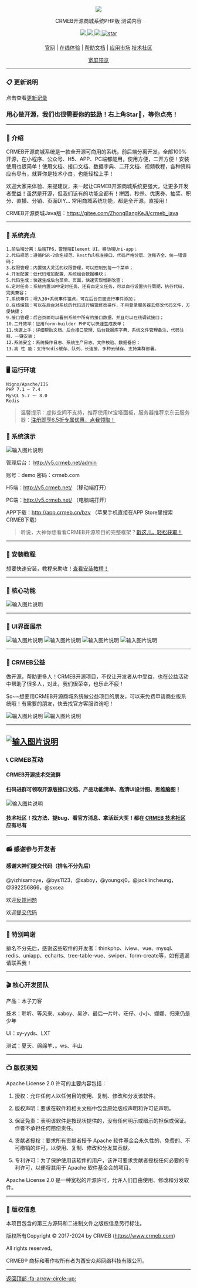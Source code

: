 
<div align="center" >
    <img src="https://images.gitee.com/uploads/images/2021/1109/164354_0aafe3d2_892944.gif" />
</div>
<div align="center">

CRMEB开源商城系统PHP版 测试内容

</div>

<div align="center" >
    <a href="http://www.crmeb.com">
        <img src="https://img.shields.io/badge/Licence-apache2.0-green.svg?style=flat" />
    </a>
    <a href="http://www.crmeb.com">
        <img src="https://img.shields.io/badge/Edition-5.2-blue.svg" />
    </a>
     <a href="https://gitee.com/ZhongBangKeJi/CRMEB/repository/archive/master.zip">
        <img src="https://img.shields.io/badge/Download-240m-red.svg" />
    </a>
    <a href='https://gitee.com/ZhongBangKeJi/CRMEB/stargazers'>
       <img src='https://gitee.com/ZhongBangKeJi/CRMEB/badge/star.svg?theme=gvp' alt='star'></img>
    </a>
</div>

#### 

<div align="center">

[官网](https://www.crmeb.com/) |
[在线体验](http://v4.crmeb.net/admin/) |
[帮助文档](https://doc.crmeb.com/single/v54/) |
[应用市场](https://www.crmeb.com/market/)
[技术社区](https://www.crmeb.com/ask/)

[comment]: <> ([宽屏预览]&#40;https://gitee.com/ZhongBangKeJi/CRMEB/blob/master/README.md&#41;)

</div>
<div align="center" >
<a href="https://gitee.com/ZhongBangKeJi/CRMEB/blob/master/README.md">宽屏预览</a>
</div>

---

### 📋 更新说明


点击查看<a href="https://doc.crmeb.com/single/v53/12202" target="_blank">更新记录</a>


### 用心做开源，我们也很需要你的鼓励！右上角Star🌟，等你点亮！

---

### 📝 介绍
CRMEB开源商城系统是一款全开源可商用的系统，前后端分离开发，全部100%开源，在小程序、公众号、H5、APP、PC端都能用，使用方便，二开方便！安装使用也很简单！使用文档、接口文档、数据字典、二开文档、视频教程，各种资料应有尽有，就算你是技术小白，也能轻松上手！

欢迎大家来体验、来提建议，来一起让CRMEB开源商城系统更强大，让更多开发者受益！虽然是开源，但我们该有的功能全都有！拼团、秒杀、优惠券、抽奖、积分、直播、分销、页面DIY... 常用商城系统功能，都是全开源，直接用！

CRMEB开源商城Java版：https://gitee.com/ZhongBangKeJi/crmeb_java

---

### 🫧 系统亮点
~~~
1.前后端分离：后端TP6，管理端Element UI，移动端Uni-app；
2.代码规范：遵循PSR-2命名规范、Restful标准接口、代码严格分层、注释齐全、统一错误码；
3.权限管理：内置强大灵活的权限管理，可以控制到每一个菜单；
4.开发配置：低代码增加配置、系统组合数据模块；
5.代码生成：快速生成后台菜单、页面，快速实现增删改查；
6.定时任务：系统内置10中定时任务，还有自定义任务，可以自行设置执行周期，执行代码，完美兼容；
7.系统事件：埋入30+系统事件锚点，可在后台页面进行事件添加；
8.在线编辑：可以在后台对系统的代码进行编辑修改操作，不用登录服务器去修改代码文件，方便快捷；
9.接口管理：后台页面可以看到系统中所有的接口数据，并且可以在线调试接口；
10.二开效率：应用form-builder PHP可以快速生成表单；
11.快速上手：详细帮助文档、后台接口管理、后台数据库字典、系统文件管理备注、代码注释、一键安装；
12.系统安全：系统操作日志、系统生产日志、文件校验、数据备份；
13.高 性 能：支持Redis缓存、队列、长连接、多种云储存、支持集群部署。

~~~
---

### 🖥 运行环境

```
Nignx/Apache/IIS
PHP 7.1 ~ 7.4 
MySQL 5.7 ～ 8.0
Redis
```


> 温馨提示：虚拟空间不支持，推荐使用bt宝塔面板，服务器推荐京东云服务器：<a href="https://partner.jdcloud.com/partner/notice/b06c3232b6394fdfa496923b8e00b286" target="_blank">注册即享6.5折专属优惠，点我领取！</a>


###  📱 系统演示

![输入图片说明](readme/pic/公众号.jpg)

管理后台： http://v5.crmeb.net/admin

账号：demo 密码：crmeb.com

H5端：http://v5.crmeb.net/ （移动端打开）

PC端：http://v5.crmeb.net/ （电脑端打开）

APP下载：http://app.crmeb.cn/bzv （苹果手机直接在APP Store里搜索CRMEB下载）

> 听说，大神你想看看CRMEB开源项目的完整框架？<a href="https://doc.crmeb.com/single/v5/7712" target="_blank">戳这儿，轻松获取！</a>

---

###  🔐 安装教程

想要快速安装，教程来助攻！<a href="https://doc.crmeb.com/single/v5/7714" target="_blank">查看安装教程！</a>

---



###  📲 核心功能

![输入图片说明](readme/pic/功能列表.jpg)


---

###  📖 UI界面展示

![输入图片说明](readme/pic/PHP_01.jpg)
![输入图片说明](readme/pic/PHP_02.jpg)
![输入图片说明](readme/pic/PHP_03.jpg)
![输入图片说明](readme/pic/PHP_04.jpg)

---


###  📕 CRMEB公益
做开源，帮助更多人！CRMEB开源项目，不仅让开发者从中受益，也在公益活动中帮助了很多人，对此，我们很荣幸，也乐此不疲！

So~~想要用CRMEB开源商城系统做公益项目的朋友，可以来免费申请商业版系统哦！有需要的朋友，快去找官方客服咨询吧！

![输入图片说明](readme/pic/gongyi1.jpg)
![输入图片说明](readme/pic/gongyi2.jpg)

---
[![输入图片说明](readme/pic/多商户.jpg)](https://www.crmeb.com/index/merchant)
---
###  📞 CRMEB互动
#### CRMEB开源技术交流群
#### 扫码进群可领取开源版接口文档、产品功能清单、高清UI设计图、思维脑图！
![输入图片说明](readme/pic/开源群.jpg)
#### 技术社区！找方法、提bug、看官方消息、拿活跃大奖！都在 <a href="https://www.crmeb.com/ask" target="_blank">CRMEB 技术社区</a> 应有尽有

---

###  📻 感谢参与开发者
#### 感谢大神们提交代码（排名不分先后）
@yizhisamoye，@bys1123，@xaboy，@youngxj0，@jacklincheung，@392256866，@sxsea

欢迎<a href="https://gitee.com/ZhongBangKeJi/CRMEB/issues" target="_blank">反馈问题</a>

欢迎<a href="https://gitee.com/ZhongBangKeJi/CRMEB/pulls" target="_blank">提交代码</a>

---
###  📸 特别鸣谢
排名不分先后，感谢这些软件的开发者：thinkphp、iview、vue、mysql、redis、uniapp、echarts、tree-table-vue、swiper、form-create等，如有遗漏请联系我！

---
###  🎬 核心开发团队
产品：木子刀客

技术：聆听、等风来、xaboy、吴汐、最后一片叶、旺仔、小小、娜娜、归来仍是少年

UI：xy-yyds、LXT

测试：夏天、绵绵羊、。ws、半山


---
###  📺 版权须知

Apache License 2.0 许可的主要内容包括：

1. 授权：允许任何人以任何目的使用、复制、修改和分发该软件。

2. 版权声明：要求在软件和相关文档中包含原始版权声明和许可证声明。

3. 保证免责：表明该软件是按现状提供的，没有任何明示或暗示的担保或保证。作者不承担任何赔偿责任。

4. 贡献者授权：要求所有贡献者授予 Apache 软件基金会永久性的、免费的、不可撤销的许可，以使用、复制、修改和分发其贡献。

5. 专利许可：为了保护使用该软件的用户，该许可要求贡献者授权任何必要的专利许可，以便将其用于 Apache 软件基金会的项目。

Apache License 2.0 是一种宽松的开源许可，允许人们自由使用、修改和分发软件。

---
###  💾 版权信息

本项目包含的第三方源码和二进制文件之版权信息另行标注。

版权所有Copyright © 2017-2024 by CRMEB (https://www.crmeb.com)

All rights reserved。

CRMEB® 商标和著作权所有者为西安众邦网络科技有限公司。



---

[返回顶部 :fa-arrow-circle-up: ](https://gitee.com/ZhongBangKeJi/CRMEB#%E9%A1%B9%E7%9B%AE%E4%BB%8B%E7%BB%8D)

